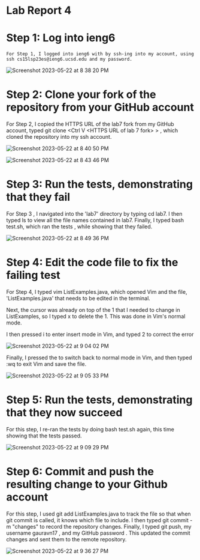 # Lab Report 4

# Step 1: Log into ieng6

    For Step 1, I logged into ieng6 with by ssh-ing into my account, using ssh cs15lsp23es@ieng6.ucsd.edu and my password.

![Screenshot 2023-05-22 at 8 38 20 PM](https://github.com/gauravn17/cse-15l-lab-reports/assets/93863977/edc85a15-d5d4-4e02-abfc-5d0a74010126)

# Step 2: Clone your fork of the repository from your GitHub account

For Step 2, I copied the HTTPS URL of the lab7 fork from my GitHub account, typed git clone <Ctrl V <HTTPS URL of lab 7 fork> > , which cloned the repository into my ssh account.

![Screenshot 2023-05-22 at 8 40 50 PM](https://github.com/gauravn17/cse-15l-lab-reports/assets/93863977/b35e0ef0-42ac-47fe-8476-02477a8d2977)

![Screenshot 2023-05-22 at 8 43 46 PM](https://github.com/gauravn17/cse-15l-lab-reports/assets/93863977/0b205e6a-b8ca-4bf7-a0e3-4f71f5dd6cd9)


# Step 3: Run the tests, demonstrating that they fail

For Step 3 , I navigated into the 'lab7' directory by typing cd lab7. I then typed ls  to view all the file names contained in lab7. Finally, I typed bash test.sh, which ran the tests , while showing that they failed.
  
 ![Screenshot 2023-05-22 at 8 49 36 PM](https://github.com/gauravn17/cse-15l-lab-reports/assets/93863977/25360ce3-2231-43ac-b2cd-a4767d2bf0ac)


# Step 4: Edit the code file to fix the failing test
For Step 4, I typed vim ListExamples.java, which opened Vim and the file, 'ListExamples.java' that needs to be edited in the terminal.
  

Next, the cursor was already on top of the 1 that I needed to change in ListExamples, so I typed x to delete the 1. This was done in Vim's normal mode.

I then pressed i to enter insert mode in Vim, and typed 2 to correct the error
  
  ![Screenshot 2023-05-22 at 9 04 02 PM](https://github.com/gauravn17/cse-15l-lab-reports/assets/93863977/17ef8b81-69c5-4f23-bab8-06a47e388263)


Finally, I pressed the <esc> to switch back to normal mode in Vim, and then typed :wq to exit Vim and save the file.
  
![Screenshot 2023-05-22 at 9 05 33 PM](https://github.com/gauravn17/cse-15l-lab-reports/assets/93863977/99ceb63c-0f48-44ec-8351-976597309562)

# Step 5: Run the tests, demonstrating that they now succeed

  For this step, I re-ran the tests by doing bash test.sh again, this time showing that the tests passed.

  ![Screenshot 2023-05-22 at 9 09 29 PM](https://github.com/gauravn17/cse-15l-lab-reports/assets/93863977/f13f7917-f13e-4819-a365-670517f6c2a7)


# Step 6: Commit and push the resulting change to your Github account
  
 For this step, I used git add ListExamples.java to track the file so that when git commit is called, it knows which file to include. I then typed git commit -m "changes" to record the repository changes. Finally, I typed git push, my username gauravn17 , and my GitHub password . This updated the commit changes and sent them to the remote repository.
  
 ![Screenshot 2023-05-22 at 9 36 27 PM](https://github.com/gauravn17/cse-15l-lab-reports/assets/93863977/d8274215-3369-46d6-83a8-1eff93f328a0)

 

  
